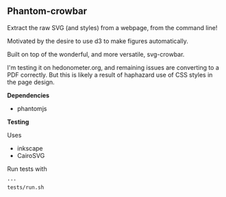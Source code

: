 Phantom-crowbar
---------------

Extract the raw SVG (and styles) from a webpage, from the command line!

Motivated by the desire to use d3 to make figures automatically.

Built on top of the wonderful, and more versatile, svg-crowbar.

I'm testing it on hedonometer.org, and remaining issues are converting to a PDF correctly. But this is likely a result of haphazard use of CSS styles in the page design.

**Dependencies**

* phantomjs

**Testing**

Uses

* inkscape
* CairoSVG

Run tests with 

    '''
    tests/run.sh
